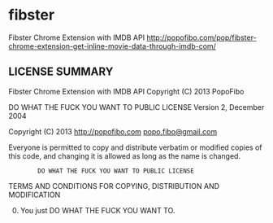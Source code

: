 fibster
=======

Fibster Chrome Extension with IMDB API http://popofibo.com/pop/fibster-chrome-extension-get-inline-movie-data-through-imdb-com/

LICENSE SUMMARY
---------------

Fibster Chrome Extension with IMDB API
Copyright (C) 2013 PopoFibo

DO WHAT THE FUCK YOU WANT TO PUBLIC LICENSE 
                    Version 2, December 2004 

 Copyright (C) 2013 http://popofibo.com <popo.fibo@gmail.com> 

 Everyone is permitted to copy and distribute verbatim or modified 
 copies of this code, and changing it is allowed as long 
 as the name is changed. 

            DO WHAT THE FUCK YOU WANT TO PUBLIC LICENSE 
   TERMS AND CONDITIONS FOR COPYING, DISTRIBUTION AND MODIFICATION 

  0. You just DO WHAT THE FUCK YOU WANT TO.

